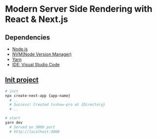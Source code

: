 # Modern Server Side Rendering with React & Next.js

## Dependencies

- [Node.js](https://nodejs.org/en/)
- [NVM(Node Version Manager)](https://github.com/nvm-sh/nvm#installing-and-updating)
- [Yarn](https://classic.yarnpkg.com/en/docs/install)
- [IDE: Visual Studio Code](https://code.visualstudio.com/Download)

## [Init project](https://nextjs.org/docs/getting-started)

```bash
# init
npx create-next-app {app-name}
  # ..
  # Success! Created tvshow-pro at {Directory}
  # ..

# start
yarn dev
  # Served on 3000 port
  # http://localhost:3000
```
